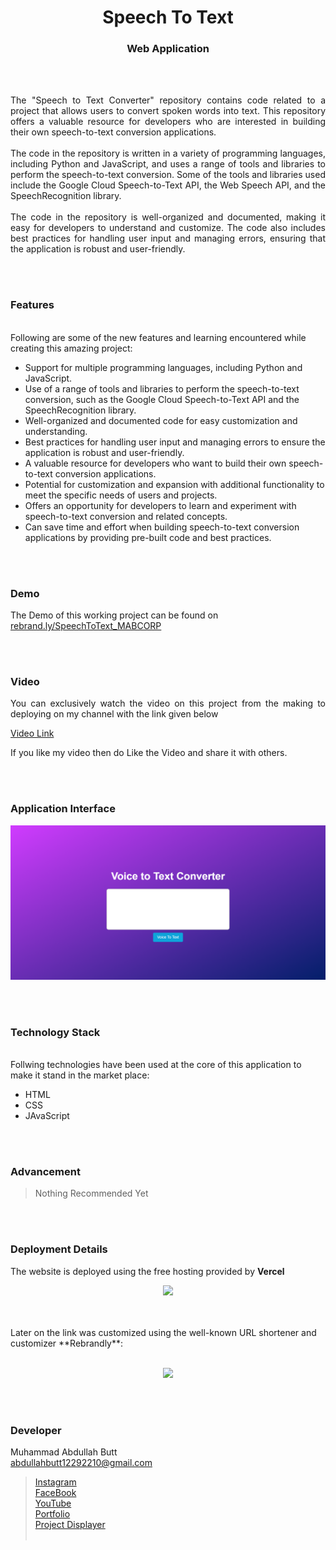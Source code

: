 <h1 align="center">
  Speech To Text
</h1>

<h3 align="center">
  Web Application
</h3>


<br><br>

<p align="justify">
The "Speech to Text Converter" repository contains code related to a project that allows users to convert spoken words into text. This repository offers a valuable resource for developers who are interested in building their own speech-to-text conversion applications.
<br><br>
The code in the repository is written in a variety of programming languages, including Python and JavaScript, and uses a range of tools and libraries to perform the speech-to-text conversion. Some of the tools and libraries used include the Google Cloud Speech-to-Text API, the Web Speech API, and the SpeechRecognition library.
<br><br>
The code in the repository is well-organized and documented, making it easy for developers to understand and customize. The code also includes best practices for handling user input and managing errors, ensuring that the application is robust and user-friendly.
</p>


<br><br>
<!-- ................................................................................................................................. -->


### Features
<br>
Following are some of the new features and learning encountered while creating this amazing project:

- Support for multiple programming languages, including Python and JavaScript.
- Use of a range of tools and libraries to perform the speech-to-text conversion, such as the Google Cloud Speech-to-Text API and the SpeechRecognition library.
- Well-organized and documented code for easy customization and understanding.
- Best practices for handling user input and managing errors to ensure the application is robust and user-friendly.
- A valuable resource for developers who want to build their own speech-to-text conversion applications.
- Potential for customization and expansion with additional functionality to meet the specific needs of users and projects.
- Offers an opportunity for developers to learn and experiment with speech-to-text conversion and related concepts.
- Can save time and effort when building speech-to-text conversion applications by providing pre-built code and best practices.


<br><br>
<!-- ................................................................................................................................. -->



### Demo
<p align="justify">
  The Demo of this working project can be found on <br>
  <a href="https://rebrand.ly/SpeechToText_MABCORP">rebrand.ly/SpeechToText_MABCORP</a>
</p>


<br><br>
<!-- ................................................................................................................................. -->



### Video
<p align="justify">
You can exclusively watch the video on this project from the making to deploying on my     channel with the link given below<br>

  [Video Link](# ) <br>

  If you like my video then do Like the Video and share it with others.
</p>


<br><br>
<!-- ................................................................................................................................. -->



### Application Interface
![GUI for this Project](demo.png)


<br><br>
<!-- ................................................................................................................................. -->




### Technology Stack
<br>
Follwing technologies have been used at the core of this application to make it stand in the market place:

- HTML
- CSS
- JAvaScript


<br><br>
<!-- ................................................................................................................................. -->


### Advancement

> Nothing Recommended Yet

<br><br>
<!-- ................................................................................................................................. -->


### Deployment Details

The website is deployed using the free hosting provided by **Vercel**
<p align = "center">
  <img src = "https://branditechture.agency/brand-logos/wp-content/uploads/wpdm-cache/Vercel-900x0.png" width = "300">
</p>
<br><br>
Later on the link was customized using the well-known URL shortener and customizer **Rebrandly**:<br><br>
<p align = "center">
  <img src = "https://www.rebrandly.com/images/URL-Shortener.fileextension.svg" width = "300">
</p>


<br><br>
<!-- ................................................................................................................................. -->


### Developer

Muhammad Abdullah Butt <br>
abdullahbutt12292210@gmail.com <br>
> [Instagram](https://www.instagram.com/abdullah.butt.22/)<br>
> [FaceBook](https://www.facebook.com/profile.php?id=100076291614529)<br>
> [YouTube](https://www.youtube.com/channel/UCnuOFQyMywg-KuoN-lmav1Q)<br>
> [Portfolio](https://rebrand.ly/MuhammadAbdullahButt_MABCORP)<br>
> [Project Displayer]( https://rebrand.ly/ProjectDisplayer_MABCORP)
<br><br>
<!-- ................................................................................................................................. -->






